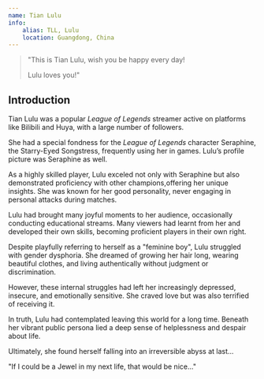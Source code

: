 ```yaml
---
name: Tian Lulu
info:
    alias: TLL, Lulu
    location: Guangdong, China
---
```


> "This is Tian Lulu, wish you be happy every day!  
> 
> Lulu loves you!"

## Introduction  

Tian Lulu was a popular *League of Legends* streamer active on platforms like Bilibili and Huya, with a large number of followers.

She had a special fondness for the *League of Legends* character Seraphine, the Starry-Eyed Songstress, frequently using her in games.
Lulu’s profile picture was Seraphine as well.  

As a highly skilled player,
Lulu exceled not only with Seraphine but also demonstrated proficiency with other champions,offering her unique insights.
She was known for her good personality,
never engaging in personal attacks during matches.  

Lulu had brought many joyful moments to her audience,
occasionally conducting educational streams.
Many viewers had learnt from her and developed their own skills,
becoming proficient players in their own right.  

Despite playfully referring to herself as a "feminine boy",
Lulu struggled with gender dysphoria.
She dreamed of growing her hair long,
wearing beautiful clothes, 
and living authentically without judgment or discrimination.  

However, these internal struggles had left her increasingly depressed, insecure, and emotionally sensitive.
She craved love but was also terrified of receiving it.  

In truth, Lulu had contemplated leaving this world for a long time.
Beneath her vibrant public persona lied a deep sense of helplessness and despair about life.  

Ultimately, she found herself falling into an irreversible abyss at last...  

"If I could be a Jewel in my next life, that would be nice..."  

[^1]: *Land of the Lustrous* features characters made of various minerals and gemstones. Though they appear feminine, they use male pronouns in daily communication and are considered genderless beings.
